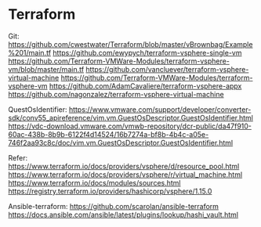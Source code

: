 # Terraform
Git:
https://github.com/cwestwater/Terraform/blob/master/vBrownbag/Example%201/main.tf
https://github.com/ewypych/terraform-vsphere-single-vm
https://github.com/Terraform-VMWare-Modules/terraform-vsphere-vm/blob/master/main.tf
https://github.com/vancluever/terraform-vsphere-virtual-machine
https://github.com/Terraform-VMWare-Modules/terraform-vsphere-vm
https://github.com/AdamCavaliere/terraform-vsphere-appx
https://github.com/nagonzalez/terraform-vsphere-virtual-machine


QuestOsIdentifier:
https://www.vmware.com/support/developer/converter-sdk/conv55_apireference/vim.vm.GuestOsDescriptor.GuestOsIdentifier.html
https://vdc-download.vmware.com/vmwb-repository/dcr-public/da47f910-60ac-438b-8b9b-6122f4d14524/16b7274a-bf8b-4b4c-a05e-746f2aa93c8c/doc/vim.vm.GuestOsDescriptor.GuestOsIdentifier.html



Refer:
https://www.terraform.io/docs/providers/vsphere/d/resource_pool.html
https://www.terraform.io/docs/providers/vsphere/r/virtual_machine.html
https://www.terraform.io/docs/modules/sources.html
https://registry.terraform.io/providers/hashicorp/vsphere/1.15.0


Ansible-terraform:
https://github.com/scarolan/ansible-terraform
https://docs.ansible.com/ansible/latest/plugins/lookup/hashi_vault.html

